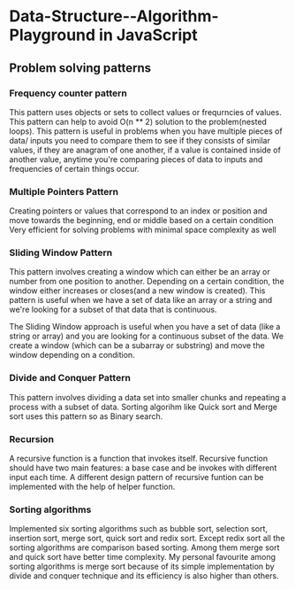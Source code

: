 # Data-Structure--Algorithm-Playground in JavaScript

## Problem solving patterns

### Frequency counter pattern

This pattern uses objects or sets to collect values or frequrncies of values. This pattern can help to avoid O(n \*\* 2) solution to the problem(nested loops). This pattern is useful in problems when you have multiple pieces of data/ inputs you need to compare them to see if they consists of similar values, if they are anagram of one another, if a value is contained inside of another value, anytime you're comparing pieces of data to inputs and frequencies of certain things occur.

### Multiple Pointers Pattern

Creating pointers or values that correspond to an index or position and move towards the beginning, end or middle based on a certain condition Very efficient for solving problems with minimal space complexity as well

### Sliding Window Pattern

This pattern involves creating a window which can either be an array or number from one position to another. Depending on a certain condition, the window either increases or closes(and a new window is created). This pattern is useful when we have a set of data like an array or a string and we're looking for a subset of that data that is continuous.

The Sliding Window approach is useful when you have a set of data (like a string or array) and you are looking for a continuous subset of the data. We create a window (which can be a subarray or substring) and move the window depending on a condition.

### Divide and Conquer Pattern

This pattern involves dividing a data set into smaller chunks and repeating a process with a subset of data. Sorting algorihm like Quick sort and Merge sort uses this pattern so as Binary search.

### Recursion

A recursive function is a function that invokes itself. Recursive function should have two main features: a base case and be invokes with different input each time. A different design pattern of recursive funtion can be implemented with the help of helper function.

### Sorting algorithms

Implemented six sorting algorithms such as bubble sort, selection sort, insertion sort, merge sort, quick sort and redix sort. Except redix sort all the sorting algorithms are comparison based sorting. Among them merge sort and quick sort have better time complexity. My personal favourite among sorting algorithms is merge sort because of its simple implementation by divide and conquer technique and its efficiency is also higher than others.
